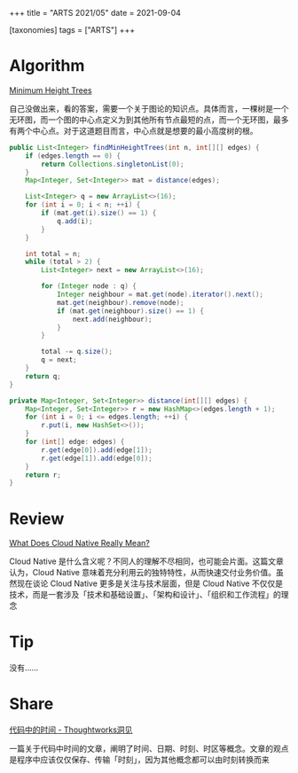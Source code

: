 +++
title = "ARTS 2021/05"
date = 2021-09-04

[taxonomies]
tags = ["ARTS"]
+++

# Algorithm

[Minimum Height Trees](https://leetcode.com/problems/minimum-height-trees/)

自己没做出来，看的答案，需要一个关于图论的知识点。具体而言，一棵树是一个无环图，而一个图的中心点定义为到其他所有节点最短的点，而一个无环图，最多有两个中心点。对于这道题目而言，中心点就是想要的最小高度树的根。

```java
public List<Integer> findMinHeightTrees(int n, int[][] edges) {
	if (edges.length == 0) {
		return Collections.singletonList(0);
	}
	Map<Integer, Set<Integer>> mat = distance(edges);

	List<Integer> q = new ArrayList<>(16);
	for (int i = 0; i < n; ++i) {
		if (mat.get(i).size() == 1) {
			q.add(i);
		}
	}

	int total = n;
	while (total > 2) {
		List<Integer> next = new ArrayList<>(16);

		for (Integer node : q) {
			Integer neighbour = mat.get(node).iterator().next();
			mat.get(neighbour).remove(node);
			if (mat.get(neighbour).size() == 1) {
				next.add(neighbour);
			}
		}

		total -= q.size();
		q = next;
	}
	return q;
}

private Map<Integer, Set<Integer>> distance(int[][] edges) {
	Map<Integer, Set<Integer>> r = new HashMap<>(edges.length + 1);
	for (int i = 0; i <= edges.length; ++i) {
		r.put(i, new HashSet<>());
	}
	for (int[] edge: edges) {
		r.get(edge[0]).add(edge[1]);
		r.get(edge[1]).add(edge[0]);
	}
	return r;
}
```

# Review

[What Does Cloud Native Really Mean?](https://medium.com/swlh/what-does-cloud-native-really-mean-1b10ed003aa9)

Cloud Native 是什么含义呢？不同人的理解不尽相同，也可能会片面。这篇文章认为，Cloud Native 意味着充分利用云的独特特性，从而快速交付业务价值。虽然现在谈论 Cloud Native 更多是关注与技术层面，但是 Cloud Native 不仅仅是技术，而是一套涉及「技术和基础设置」、「架构和设计」、「组织和工作流程」的理念

# Tip

没有……

# Share

[代码中的时间 - Thoughtworks洞见](https://insights.thoughtworks.cn/timezone-timestamp-format/)

一篇关于代码中时间的文章，阐明了时间、日期、时刻、时区等概念。文章的观点是程序中应该仅仅保存、传输「时刻」，因为其他概念都可以由时刻转换而来